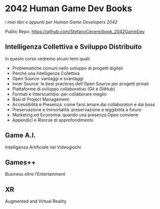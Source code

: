 # 2042 Human Game Dev Books
*i miei libri e appunti per Human Game Developers 2042*

Public Repo: <https://github.com/StefanoCecere/book_2042GameDev>

## Intelligenza Collettiva e Sviluppo Distribuito

in questo corso vedremo alcuni temi quali:
- Problematiche comuni nello sviluppo di progetti digitali
- Perché una Intelligenza Collettiva
- Open Source: vantaggi e svantaggi
- Inner Source: le best practices dell'Open Source per progetti privati
- Piattaforme di sviluppo collaborativo (Git e GitHub)
- Formati e Interscambio: per collaborare meglio
- Basi di Project Management
- Accessibilità e Presenza: come farsi amare dai collaboratori e dai boss
- Preservazione e Immortalità: preservazione e leggibilità a futuro
- Marketing ed Economia: quando una presenza Open conviene
- Appendici e Risorse di approfondimento

## Game A.I.
Intelligenza Artificiale nei Videogiochi

## Games++
Business oltre l’Entertainment

## XR
Augmented and Virtual Reality

